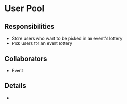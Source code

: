 # User Pool

## Responsibilities

- Store users who want to be picked in an event's lottery
- Pick users for an event lottery

## Collaborators

- Event

## Details

-
